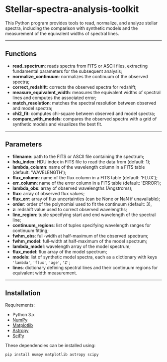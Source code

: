# Stellar-spectra-analysis-toolkit

This Python program provides tools to read, normalize, and analyze stellar spectra, including the comparison with synthetic models and the measurement of the equivalent widths of spectral lines.

---

## Functions

* **read_spectrum**: reads spectra from FITS or ASCII files, extracting fundamental parameters for the subsequent analysis;
* **normalize_continuum**: normalizes the continuum of the observed spectra;
* **correct_redshift**: corrects the observed spectra for redshift;
* **measure_equivalent_width**: measures the equivalent widths of spectral lines and computes the associated error;
* **match_resolution**: matches the spectral resolution between observed and model spectra;
* **chi2_fit**: computes chi-square between observed and model spectra;
* **compare_with_models**: compares the observed spectra with a grid of synthetic models and visualizes the best fit.

---

## Parameters

* **filename**: path to the FITS or ASCII file containing the spectrum;
* **hdu_index**: HDU index in FITS file to read the data from (default: 1);
* **lambda_column**: name of the wavelength column in a FITS table (default: 'WAVELENGTH');
* **flux_column**: name of the flux column in a FITS table (default: 'FLUX');
* **err_column**: name of the error column in a FITS table (default: 'ERROR');
* **lambda_obs**: array of observed wavelengths (Angstroms);
* **flux**: array of observed flux values;
* **flux_err**: array of flux uncertainties (can be None or NaN if unavailable);
* **order**: order of the polynomial used to fit the continuum (default: 3),
* **z**: redshift value used to correct observed wavelengths;
* **line_region**: tuple specifying start and end wavelength of the spectral line;
* **continuum_regions**: list of tuples specifying wavelength ranges for continuum fitting;
* **fwhm_obs**: full-width at half-maximum of the observed spectrum;
* **fwhm_model**: full-width at half-maximum of the model spectrum;
* **lambda_model**: wavelength array of the model spectrum;
* **flux_model**: flux array of the model spectrum;
* **models**: list of synthetic model spectra, each as a dictionary with keys `'lambda'`, `'flux'`, `'age'`, `'Z'`;
* **lines**: dictionary defining spectral lines and their continuum regions for equivalent width measurement.

---

## Installation

Requirements:

- Python 3.x
- [NumPy](https://numpy.org/)
- [Matplotlib](https://matplotlib.org/)
- [Astropy](https://www.astropy.org/)
- [SciPy](https://scipy.org/)

These dependencies can be installed using:

```bash
pip install numpy matplotlib astropy scipy
